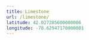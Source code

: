```yaml
---
title: Limestone
url: /limestone/
latitude: 42.027285600000006
longitude: -78.62947170000001
---
```

